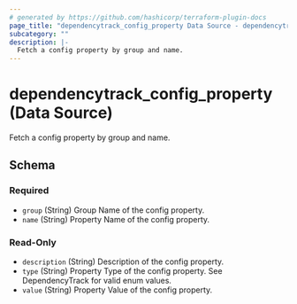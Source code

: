 ```yaml
---
# generated by https://github.com/hashicorp/terraform-plugin-docs
page_title: "dependencytrack_config_property Data Source - dependencytrack"
subcategory: ""
description: |-
  Fetch a config property by group and name.
---
```


# dependencytrack_config_property (Data Source)

Fetch a config property by group and name.



<!-- schema generated by tfplugindocs -->
## Schema

### Required

- `group` (String) Group Name of the config property.
- `name` (String) Property Name of the config property.

### Read-Only

- `description` (String) Description of the config property.
- `type` (String) Property Type of the config property. See DependencyTrack for valid enum values.
- `value` (String) Property Value of the config property.
